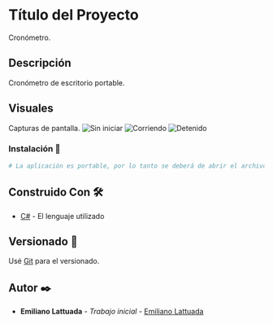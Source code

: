 # Título del Proyecto

Cronómetro.

## Descripción

Cronómetro de escritorio portable.

## Visuales

Capturas de pantalla.
![Sin iniciar](https://github.com/emylattuada/Stopwatch/assets/115059905/3c2c82a2-6ad1-4328-a68d-30217b2deee2)
![Corriendo](https://github.com/emylattuada/Stopwatch/assets/115059905/d7b10605-9a35-4a84-a45d-19d0af5ad62f)
![Detenido](https://github.com/emylattuada/Stopwatch/assets/115059905/eb7af71d-b647-46f7-a1e6-990af5c2c234)

### Instalación 🔧

```bash
# La aplicación es portable, por lo tanto se deberá de abrir el archivo .exe para poder hacer uso de este.

```

## Construido Con 🛠️

- [C#](https://dotnet.microsoft.com/es-es/languages/csharp) - El lenguaje utilizado

## Versionado 📌

Usé [Git](https://git-scm.com) para el versionado. 

## Autor ✒️

- **Emiliano Lattuada** - _Trabajo inicial_ - [Emiliano Lattuada](https://github.com/emylattuada)

